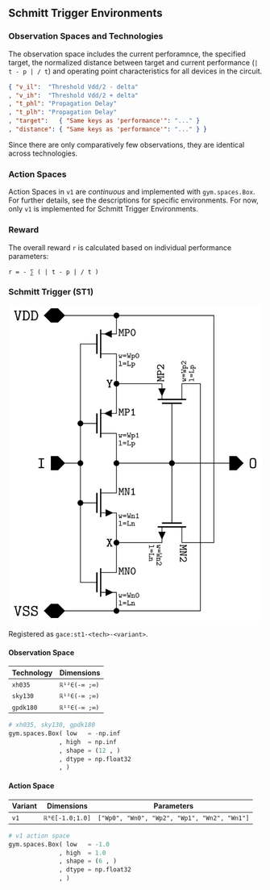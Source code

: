 ## Schmitt Trigger Environments

### Observation Spaces and Technologies

The observation space includes the current perforamnce, the specified target,
the normalized distance between target and current performance (`| t - p | / t`) 
and operating point characteristics for all devices in the circuit.

```json
{ "v_il":  "Threshold Vdd/2 - delta"
, "v_ih":  "Threshold Vdd/2 + delta"
, "t_phl": "Propagation Delay"
, "t_plh": "Propagation Delay" 
, "target":   { "Same keys as 'performance'": "..." }
, "distance": { "Same keys as 'performance'": "..." } }
```

Since there are only comparatively few observations, they are identical across
technologies.

### Action Spaces

Action Spaces in `v1` are _continuous_ and implemented with
`gym.spaces.Box`. For further details, see the descriptions for specific
environments.  For now, only `v1` is implemented for Schmitt Trigger
Environments.

### Reward

The overall reward `r` is calculated based on individual performance
parameters:

```
r = - ∑ ( | t - p | / t )
```

### Schmitt Trigger (ST1)

![st1](https://raw.githubusercontent.com/matthschw/ace/main/figures/st1.png)

Registered as `gace:st1-<tech>-<variant>`.

#### Observation Space

| Technology | Dimensions    |
|------------|---------------|
| `xh035`    | `ℝ¹²∈(-∞ ;∞)` |
| `sky130`   | `ℝ¹²∈(-∞ ;∞)` |
| `gpdk180`  | `ℝ¹²∈(-∞ ;∞)` |

```python
# xh035, sky130, gpdk180
gym.spaces.Box( low   = -np.inf
              , high  = np.inf
              , shape = (12 , )
              , dtype = np.float32
              , )
```

#### Action Space

| Variant | Dimensions      | Parameters                                   |
|---------|-----------------|----------------------------------------------|
| `v1`    | `ℝ⁶∈[-1.0;1.0]` | `["Wp0", "Wn0", "Wp2", "Wp1", "Wn2", "Wn1"]` |

```python
# v1 action space
gym.spaces.Box( low   = -1.0
              , high  = 1.0
              , shape = (6 , )
              , dtype = np.float32
              , )
```

